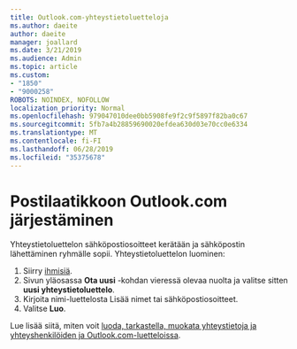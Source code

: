 ```yaml
---
title: Outlook.com-yhteystietoluetteloja
ms.author: daeite
author: daeite
manager: joallard
ms.date: 3/21/2019
ms.audience: Admin
ms.topic: article
ms.custom:
- "1850"
- "9000258"
ROBOTS: NOINDEX, NOFOLLOW
localization_priority: Normal
ms.openlocfilehash: 979047010dee0bb5908fe9f2c9f5897f82ba0c67
ms.sourcegitcommit: 5fb7a4b28859690020efdea630d03e70cc0e6334
ms.translationtype: MT
ms.contentlocale: fi-FI
ms.lasthandoff: 06/28/2019
ms.locfileid: "35375678"
---
```

# <a name="organizing-your-outlookcom-mailbox"></a>Postilaatikkoon Outlook.com järjestäminen

Yhteystietoluettelon sähköpostiosoitteet kerätään ja sähköpostin lähettäminen ryhmälle sopii. Yhteystietoluettelon luominen:

1. Siirry [ihmisiä](https://outlook.live.com/people/).
1. Sivun yläosassa **Ota uusi** -kohdan vieressä olevaa nuolta ja valitse sitten **uusi yhteystietoluettelo**.
1. Kirjoita nimi-luettelosta Lisää nimet tai sähköpostiosoitteet.
1. Valitse **Luo**.

Lue lisää siitä, miten voit [luoda, tarkastella, muokata yhteystietoja ja yhteyshenkilöiden ja Outlook.com-luetteloissa](https://support.office.com/article/5b909158-036e-4820-92f7-2a27f57b9f01).